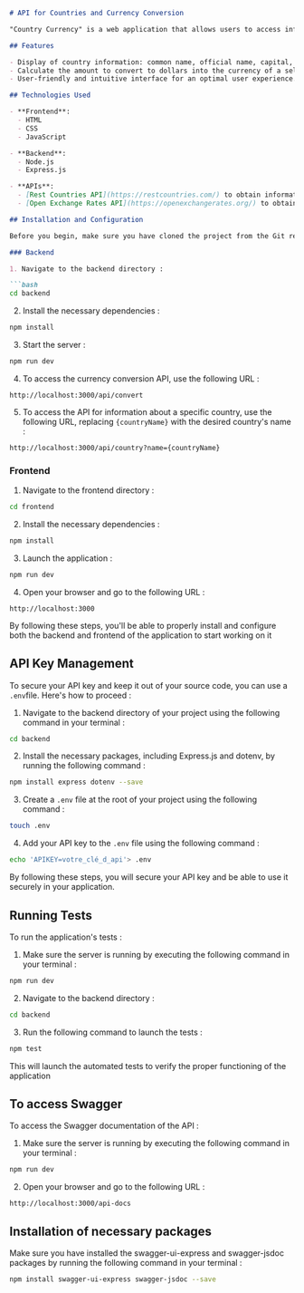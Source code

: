 ```markdown
# API for Countries and Currency Conversion

"Country Currency" is a web application that allows users to access information about different countries, including their currency and the exchange rate of the dollar against that currency. The main objective is to simplify currency conversions for users around the world.

## Features

- Display of country information: common name, official name, capital, region, official language, latitude, longitude, and currency;
- Calculate the amount to convert to dollars into the currency of a selected country;
- User-friendly and intuitive interface for an optimal user experience.

## Technologies Used

- **Frontend**:
  - HTML
  - CSS
  - JavaScript

- **Backend**:
  - Node.js
  - Express.js

- **APIs**:
  - [Rest Countries API](https://restcountries.com/) to obtain information about countries.
  - [Open Exchange Rates API](https://openexchangerates.org/) to obtain exchange rates between currencies.

## Installation and Configuration

Before you begin, make sure you have cloned the project from the Git repository. To launch the application, follow the steps below to install and configure its backend and frontend.

### Backend

1. Navigate to the backend directory :

```bash
cd backend
```

2. Install the necessary dependencies :

```bash
npm install
```

3. Start the server :

```bash
npm run dev
```

4. To access the currency conversion API, use the following URL :

```
http://localhost:3000/api/convert
```

5. To access the API for information about a specific country, use the following URL, replacing `{countryName}` with the desired country's name :

```
http://localhost:3000/api/country?name={countryName}
```

### Frontend

1. Navigate to the frontend directory :

```bash
cd frontend
```

2. Install the necessary dependencies :

```bash
npm install
```

3. Launch the application :

```bash
npm run dev
```

4. Open your browser and go to the following URL :

```
http://localhost:3000
```

By following these steps, you'll be able to properly install and configure both the backend and frontend of the application to start working on it

## API Key Management

To secure your API key and keep it out of your source code, you can use a `.env`file. Here's how to proceed :

1. Navigate to the backend directory of your project using the following command in your terminal :
   
```bash
cd backend
```

2. Install the necessary packages, including Express.js and dotenv, by running the following command :

```bash
npm install express dotenv --save
```

3. Create a `.env` file at the root of your project using the following command :

```bash
touch .env
```

4. Add your API key to the `.env` file using the following command :

```bash
echo 'APIKEY=votre_clé_d_api'> .env
```

By following these steps, you will secure your API key and be able to use it securely in your application.

## Running Tests

To run the application's tests :

1. Make sure the server is running by executing the following command in your terminal :

```bash
npm run dev
```

2. Navigate to the backend directory :

```bash
cd backend
```

3. Run the following command to launch the tests :

```bash
npm test
```

This will launch the automated tests to verify the proper functioning of the application

## To access Swagger

To access the Swagger documentation of the API :

1. Make sure the server is running by executing the following command in your terminal :

```bash
npm run dev
```

2. Open your browser and go to the following URL :

```
http://localhost:3000/api-docs
```

## Installation of necessary packages

Make sure you have installed the swagger-ui-express and swagger-jsdoc packages by running the following command in your terminal :

```bash
npm install swagger-ui-express swagger-jsdoc --save
```

